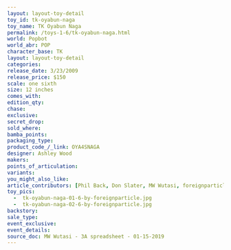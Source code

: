 ```yaml
---
layout: layout-toy-detail 
toy_id: tk-oyabun-naga
toy_name: TK Oyabun Naga
permalink: /toys-1-6/tk-oyabun-naga.html
world: Popbot
world_abr: POP
character_base: TK
layout: layout-toy-detail
categories: 
release_date: 3/23/2009
release_price: $150 
scale: one sixth
size: 12 inches
comes_with: 
edition_qty: 
chase: 
exclusive: 
secret_drop: 
sold_where: 
bamba_points: 
packaging_type: 
product_code_/_link: OYA4SNAGA
designer: Ashley Wood
makers: 
points_of_articulation: 
variants: 
you_might_also_like: 
article_contributors: [Phil Back, Don Slater, MW Wutasi, foreignparticle]
toy_pics: 
  -  tk-oyabun-naga-01-6-by-foreignparticle.jpg
  -  tk-oyabun-naga-02-6-by-foreignparticle.jpg
backstory: 
sale_type: 
event_exclusive: 
event_details: 
source_doc: MW Wutasi - 3A spreadsheet - 01-15-2019
---
```

